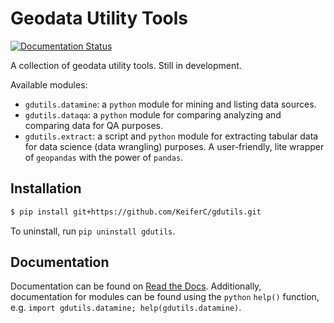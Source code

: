# Geodata Utility Tools
[![Documentation Status](https://readthedocs.org/projects/gdutils/badge/?version=latest)](https://gdutils.readthedocs.io/en/latest/?badge=latest)

A collection of geodata utility tools. Still in development.

Available modules:

- `gdutils.datamine`: a `python` module for mining and listing data sources.
- `gdutils.dataqa`: a `python` module for comparing analyzing and comparing 
   data for QA purposes.
- `gdutils.extract`: a script and `python` module for extracting tabular 
   data for data science (data wrangling) purposes. A user-friendly, lite 
   wrapper of `geopandas` with the power of `pandas`.

## Installation
```bash
$ pip install git+https://github.com/KeiferC/gdutils.git
```

To uninstall, run `pip uninstall gdutils`.

## Documentation
Documentation can be found on [Read the Docs](https://gdutils.readthedocs.io/).
Additionally, documentation for modules can be found using the `python` 
`help()` function, e.g. `import gdutils.datamine; help(gdutils.datamine)`.



